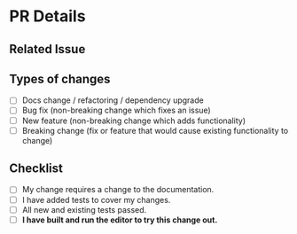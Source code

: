 # PR Details

<!--- Provide a general summary of your changes in the Title of this PR -->
<!--- Describe your changes in detail here -->
<!--- Visit https://doc.stride3d.net/latest/en/contributors/contribution-workflow/github-pull-request-guidelines.html for more -->

## Related Issue

<!--- If suggesting a new feature or change, please discuss it in an issue first -->
<!--- If fixing a bug, there should be an issue describing it with steps to reproduce -->
<!--- Please link to the issue here: -->

## Types of changes

<!--- What types of changes does your code introduce? Put an `x` in all the boxes that apply: -->

- [ ] Docs change / refactoring / dependency upgrade
- [ ] Bug fix (non-breaking change which fixes an issue)
- [ ] New feature (non-breaking change which adds functionality)
- [ ] Breaking change (fix or feature that would cause existing functionality to change)

## Checklist

<!--- Go over all the following points, and put an `x` in all the boxes that apply. -->
<!--- If you're unsure about any of these, don't hesitate to ask. We're here to help! -->

- [ ] My change requires a change to the documentation.
- [ ] I have added tests to cover my changes.
- [ ] All new and existing tests passed.
- [ ] **I have built and run the editor to try this change out.**

<!-- Consider opening a draft PR for initial review. -->
